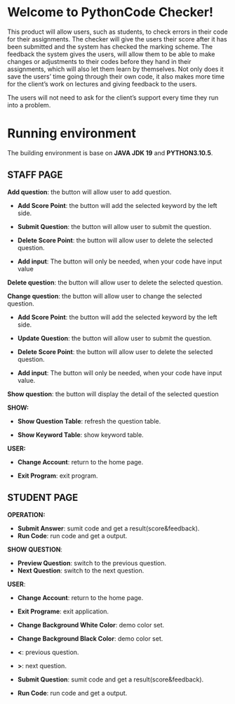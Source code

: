 # Welcome to PythonCode Checker!

This product will allow users, such as students, to check errors in their code for their assignments. The checker will give the users their score after it has been submitted and the system has checked the marking scheme. The feedback the system gives the users, will allow them to be able to make changes or adjustments to their codes before they hand in their assignments, which will also let them learn by themselves. Not only does it save the users’ time going through their own code, it also makes more time for the client’s work on lectures and giving feedback to the users.

  

The users will not need to ask for the client’s support every time they run into a problem.

  
  
  

# Running environment

  

The building environment is base on **JAVA JDK 19** and **PYTHON3.10.5**.

  

## STAFF PAGE

  

**Add question**: the button will allow user to add question.

  

-  **Add Score Point**: the button will add the selected keyword by the left side.

-  **Submit Question**: the button will allow user to submit the question.

-  **Delete Score Point**: the button will allow user to delete the selected question.

-  **Add input**: The button will only be needed, when your code have input value

**Delete question**: the button will allow user to delete the selected question.

  

**Change question**: the button will allow user to change the selected question.

  

-  **Add Score Point**: the button will add the selected keyword by the left side.

-  **Update Question**: the button will allow user to submit the question.

-  **Delete Score Point**: the button will allow user to delete the selected question.

-  **Add input**: The button will only be needed, when your code have input value.

**Show question**: the button will display the detail of the selected question

  

**SHOW:**

-  **Show Question Table**: refresh the question table.

-  **Show Keyword Table**: show keyword table.

  

**USER:**

-  **Change Account**: return to the home page.

-  **Exit Program**: exit program.

  
  

## STUDENT PAGE
**OPERATION:**
-  **Submit Answer**: sumit code and get a result(score&feedback).
-  **Run Code**: run code and get a output.


**SHOW QUESTION**:
-  **Preview Question**: switch to the previous question.
-  **Next Question**: switch to the next question.

**USER**:
-  **Change Account**: return to the home page.
-  **Exit Programe**: exit application.
-  **Change Background White Color**: demo color set.
-  **Change Background Black Color**: demo color set.

- **<**: previous question.
- **>**: next question.

- **Submit Question**: sumit code and get a result(score&feedback).
- **Run Code**: run code and get a output.